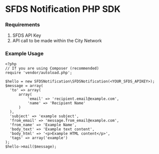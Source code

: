 # SFDS Notification PHP SDK

### Requirements
1. SFDS API Key
2. API call to be made within the City Network

### Example Usage
```
<?php
// If you are using Composer (recommended)
require 'vendor/autoload.php';

$hello = new SFDSNotification\SFDSNotification(<YOUR_SFDS_APIKEY>);
$message = array(
  'to' => array(
      array(
          'email' => 'recipient.email@example.com',
          'name' => 'Recipient Name'
      )
  ),
  'subject' => 'example subject',
  'from_email' => 'message.from_email@example.com',
  'from_name' => 'Example Name',
  'body_text' => 'Example text content',
  'body_html' => '<p>Example HTML content</p>',
  'tags' => array('example')
);
$hello->mail($message);

``` 